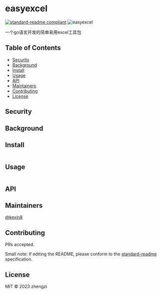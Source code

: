 # easyexcel

[![standard-readme compliant](https://img.shields.io/badge/standard--readme-OK-green.svg?style=flat-square)](https://github.com/RichardLitt/standard-readme)
![easyexcel](https://img.shields.io/badge/readme%20style-easyexcel-brightgreen)

一个go语言开发的简单易用excel工具包

## Table of Contents

- [Security](#security)
- [Background](#background)
- [Install](#install)
- [Usage](#usage)
- [API](#api)
- [Maintainers](#maintainers)
- [Contributing](#contributing)
- [License](#license)

## Security

## Background

## Install

```
```

## Usage

```
```

## API

## Maintainers

[@kexin8](https://github.com/https://github.com/kexin8)

## Contributing

PRs accepted.

Small note: If editing the README, please conform to the [standard-readme](https://github.com/RichardLitt/standard-readme) specification.

## License

MIT © 2023 zhengzi
